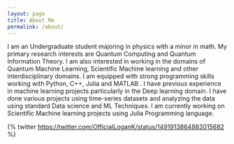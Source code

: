 ```yaml
---
layout: page
title: About Me
permalink: /about/
---
```


I am an Undergraduate student majoring in physics with a minor in math. My primary research interests are Quantum Computing and Quantum Information Theory. I am also interested in working in the domains of Quantum Machine Learning, Scientific Machine learning and other interdisciplinary domains. I am equipped with strong programming skills working with Python, C++, Julia and MATLAB . I have previous experience in machine learning projects particularly in the Deep learning domain. I have done various projects using time-series datasets and analyzing the data using standard Data science and ML Techniques. I am currently working on Scientific Machine learning projects using Julia Programming language.


{% twitter https://twitter.com/OfficialLoganK/status/1491913864883015682 %}

[^1]:a blogging platform that natively supports Jupyter notebooks in addition to other formats.
